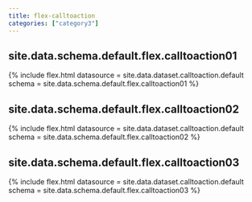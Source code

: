 ```yaml
---
title: flex-calltoaction
categories: ["category3"]
---
```

<!--v1.2.121 pages/includes/calltoaction01.md-->

## site.data.schema.default.flex.calltoaction01

{% include flex.html datasource = site.data.dataset.calltoaction.default
                        schema = site.data.schema.default.flex.calltoaction01 %}

## site.data.schema.default.flex.calltoaction02

{% include flex.html datasource = site.data.dataset.calltoaction.default
                        schema = site.data.schema.default.flex.calltoaction02 %}

## site.data.schema.default.flex.calltoaction03

{% include flex.html datasource = site.data.dataset.calltoaction.default
                        schema = site.data.schema.default.flex.calltoaction03 %}